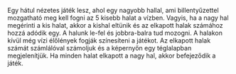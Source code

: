 Egy hátul nézetes játék lesz, ahol egy nagyobb hallal, ami billentyűzettel mozgatható meg kell fogni az 5 kisebb halat a vízben. Vagyis, ha a nagy hal megérinti a kis halat, akkor a kishal eltünik és az elkapott halak számához hozzá adódik egy. A halunk le-fel és jobbra-balra tud mozogni. A halakon kívül még vízi élőlények fogják színesíteni a játékot. Az elkapott halak számát számlálóval számoljuk és a képernyőn egy téglalapban megjelenítjük. Ha minden halat elkapott a nagy hal, akkor befejeződik a játék.